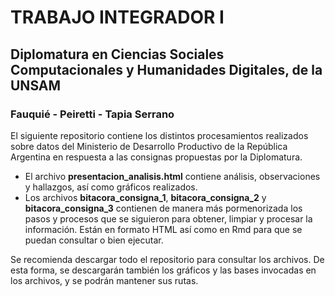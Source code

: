 # TRABAJO INTEGRADOR I

## Diplomatura en Ciencias Sociales Computacionales y Humanidades Digitales, de la UNSAM

### Fauquié - Peiretti - Tapia Serrano

El siguiente repositorio contiene los distintos procesamientos realizados sobre datos del Ministerio de Desarrollo Productivo de la República Argentina en respuesta a las consignas propuestas por la Diplomatura.

- El archivo **presentacion_analisis.html** contiene análisis, observaciones y hallazgos, así como gráficos realizados.
- Los archivos **bitacora_consigna_1**, **bitacora_consigna_2** y **bitacora_consigna_3** contienen de manera más pormenorizada los pasos y procesos que se siguieron para obtener, limpiar y procesar la información. Están en formato HTML así como en Rmd para que se puedan consultar o bien ejecutar.

Se recomienda descargar todo el repositorio para consultar los archivos. De esta forma, se descargarán también los gráficos y las bases invocadas en los archivos, y se podrán mantener sus rutas.
